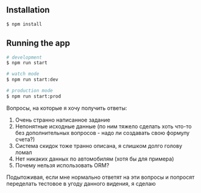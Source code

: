 

## Installation

```bash
$ npm install
```

## Running the app

```bash
# development
$ npm run start

# watch mode
$ npm run start:dev

# production mode
$ npm run start:prod
```

Вопросы, на которые я хочу получить ответы:
1. Очень странно написанное задание 
2. Непонятные исходные данные (по ним тяжело сделать хоть что-то без дополнительных вопросов - надо ли создавать свою формулу счета?)
3. Система скидок тоже транно описана, я слишком долго голову ломал
4. Нет никаких данных по автомобилям (хотя бы для примера)
5. Почему нельзя использовать ORM?

Подытоживая, если мне нормально ответят на эти вопросы и попросят переделать тестовое в угоду данного видения, я сделаю

